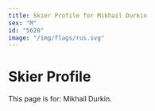 ```yaml
---
title: Skier Profile for Mikhail Durkin
sex: "M"
id: "5620"
image: "/img/flags/rus.svg" 
---
```


# Skier Profile

This page is for: Mikhail Durkin.
    